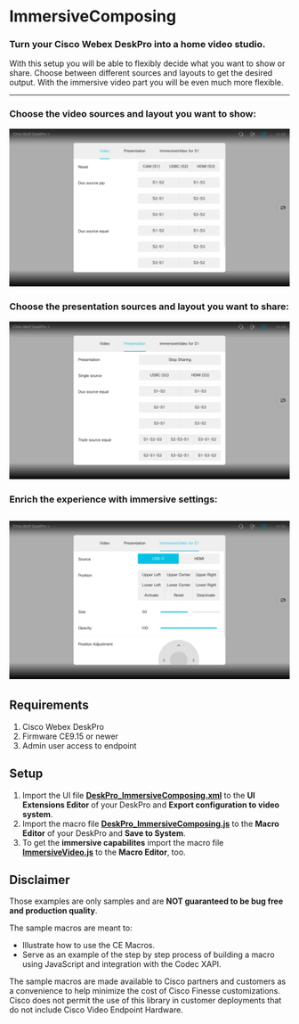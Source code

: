 # ImmersiveComposing
### Turn your Cisco Webex DeskPro into a home video studio.

With this setup you will be able to flexibly decide what you want to show or share.
Choose between different sources and layouts to get the desired output.
With the immersive video part you will be even much more flexible.

---
### Choose the video sources and layout you want to show: 
![Video Page](https://github.com/ChrisW0lf/webex-room-customization/blob/main/DeskPro_ImmersiveComposing/images/videoComposing.png)

### Choose the presentation sources and layout you want to share: 
![Presentation Page](https://github.com/ChrisW0lf/webex-room-customization/blob/main/DeskPro_ImmersiveComposing/images/presentationComposing.png)

### Enrich the experience with immersive settings: 
![Immersive settings](https://github.com/ChrisW0lf/webex-room-customization/blob/main/DeskPro_ImmersiveComposing/images/immersiveVideo.png)
---

## Requirements
1. Cisco Webex DeskPro
2. Firmware CE9.15 or newer
4. Admin user access to endpoint

## Setup
1. Import the UI file **[DeskPro_ImmersiveComposing.xml](https://github.com/ChrisW0lf/webex-room-customization/blob/main/ImmersiveComposing/DeskPro_ImmersiveComposing.xml)** to the **UI Extensions Editor** of your DeskPro and **Export configuration to video system**.
2. Import the macro file **[DeskPro_ImmersiveComposing.js](https://github.com/ChrisW0lf/webex-room-customization/blob/main/ImmersiveComposing/DeskPro_ImmersiveComposing.js)** to the **Macro Editor** of your DeskPro and **Save to System**.
3. To get the **immersive capabilites** import the macro file **[ImmersiveVideo.js](https://github.com/ChrisW0lf/webex-room-customization/blob/main/ImmersiveVideo/ImmersiveVideo.js)** to the **Macro Editor**, too.

## Disclaimer
Those examples are only samples and are **NOT guaranteed to be bug free and production quality**.

The sample macros are meant to:
- Illustrate how to use the CE Macros.
- Serve as an example of the step by step process of building a macro using JavaScript and integration with the Codec XAPI.

The sample macros are made available to Cisco partners and customers as a convenience to help minimize the cost of Cisco Finesse customizations. Cisco does not permit the use of this library in customer deployments that do not include Cisco Video Endpoint Hardware.

